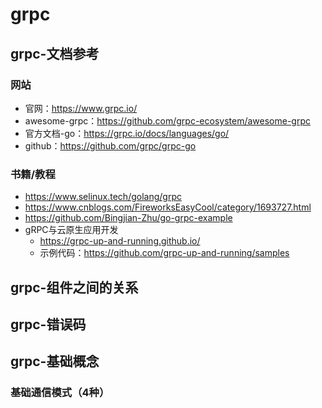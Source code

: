 # grpc

## grpc-文档参考
### 网站
- 官网：https://www.grpc.io/
- awesome-grpc：https://github.com/grpc-ecosystem/awesome-grpc
- 官方文档-go：https://grpc.io/docs/languages/go/
- github：https://github.com/grpc/grpc-go


### 书籍/教程

- https://www.selinux.tech/golang/grpc
- https://www.cnblogs.com/FireworksEasyCool/category/1693727.html
- https://github.com/Bingjian-Zhu/go-grpc-example
- gRPC与云原生应用开发
    - https://grpc-up-and-running.github.io/
    - 示例代码：https://github.com/grpc-up-and-running/samples

## grpc-组件之间的关系

## grpc-错误码

## grpc-基础概念

### 基础通信模式（4种）

